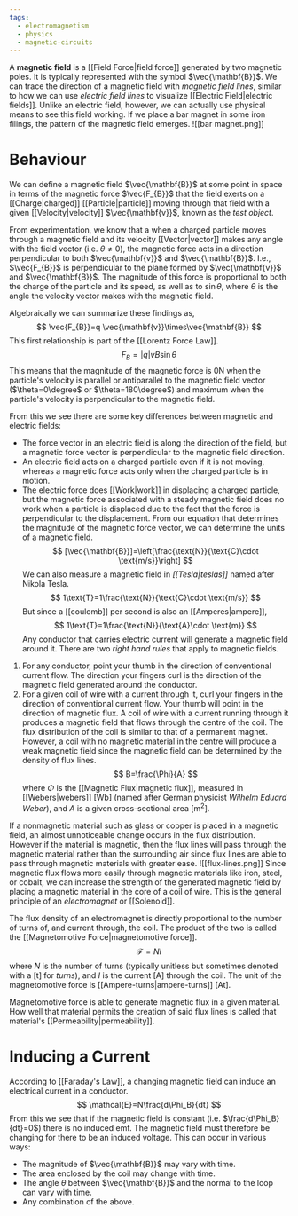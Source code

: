 ```yaml
---
tags:
  - electromagnetism
  - physics
  - magnetic-circuits
---
```

A **magnetic field** is a [[Field Force|field force]] generated by two magnetic poles. It is typically represented with the symbol $\vec{\mathbf{B}}$. We can trace the direction of a magnetic field with *magnetic field lines*, similar to how we can use *electric field lines* to visualize [[Electric Field|electric fields]]. Unlike an electric field, however, we can actually use physical means to see this field working. If we place a bar magnet in some iron filings, the pattern of the magnetic field emerges.
![[bar magnet.png]]

# Behaviour

We can define a magnetic field $\vec{\mathbf{B}}$ at some point in space in terms of the magnetic force $\vec{F_{B}}$ that the field exerts on a [[Charge|charged]] [[Particle|particle]] moving through that field with a given [[Velocity|velocity]] $\vec{\mathbf{v}}$, known as the *test object*.

From experimentation, we know that a when a charged particle moves through a magnetic field and its velocity [[Vector|vector]] makes any angle with the field vector (i.e. $\theta\neq 0$), the magnetic force acts in a direction perpendicular to both $\vec{\mathbf{v}}$ and $\vec{\mathbf{B}}$. I.e., $\vec{F_{B}}$ is perpendicular to the plane formed by $\vec{\mathbf{v}}$ and $\vec{\mathbf{B}}$.  The magnitude of this force is proportional to both the charge of the particle and its speed, as well as to $\sin\theta$, where $\theta$ is the angle the velocity vector makes with the magnetic field.

Algebraically we can summarize these findings as,
$$
\vec{F_{B}}=q \vec{\mathbf{v}}\times\vec{\mathbf{B}}
$$
This first relationship is part of the [[Lorentz Force Law]].
$$
F_{B}=|q|vB\sin\theta
$$
This means that the magnitude of the magnetic force is $0\text{N}$ when the particle's velocity is parallel or antiparallel to the magnetic field vector ($\theta=0\degree$ or $\theta=180\degree$) and maximum when the particle's velocity is perpendicular to the magnetic field.

From this we see there are some key differences between magnetic and electric fields:
- The force vector in an electric field is along the direction of the field, but a magnetic force vector is perpendicular to the magnetic field direction.
- An electric field acts on a charged particle even if it is not moving, whereas a magnetic force acts only when the charged particle is in motion.
- The electric force does [[Work|work]] in displacing a charged particle, but the magnetic force associated with a steady magnetic field does no work when a particle is displaced due to the fact that the force is perpendicular to the displacement.
From our equation that determines the magnitude of the magnetic force vector, we can determine the units of a magnetic field.
$$
[\vec{\mathbf{B}}]=\left[\frac{\text{N}}{\text{C}\cdot \text{m/s}}\right]
$$
We can also measure a magnetic field in *[[Tesla|teslas]]* named after Nikola Tesla. 
$$
1\text{T}=1\frac{\text{N}}{\text{C}\cdot \text{m/s}}
$$
But since a [[coulomb]] per second is also an [[Amperes|ampere]],
$$
1\text{T}=1\frac{\text{N}}{\text{A}\cdot \text{m}}
$$
Any conductor that carries electric current will generate a magnetic field around it. There are two *right hand rules* that apply to magnetic fields.
1. For any conductor, point your thumb in the direction of conventional current flow. The direction your fingers curl is the direction of the magnetic field generated around the conductor.
2. For a given coil of wire with a current through it, curl your fingers in the direction of conventional current flow. Your thumb will point in the direction of magnetic flux.
A coil of wire with a current running through it produces a magnetic field that flows through the centre of the coil. The flux distribution of the coil is similar to that of a permanent magnet. However, a coil with no magnetic material in the centre will produce a weak magnetic field since the magnetic field can be determined by the density of flux lines.
$$
B=\frac{\Phi}{A}
$$
where $\Phi$ is the [[Magnetic Flux|magnetic flux]], measured in [[Webers|webers]] $[\text{Wb}]$ (named after German physicist *Wilhelm Eduard Weber*), and $A$ is a given cross-sectional area $[\text{m}^2]$.

If a nonmagnetic material such as glass or copper is placed in a magnetic field, an almost unnoticeable change occurs in the flux distribution. However if the material is magnetic, then the flux lines will pass through the magnetic material rather than the surrounding air since flux lines are able to pass through magnetic materials with greater ease. 
![[flux-lines.png]]
Since magnetic flux flows more easily through magnetic materials like iron, steel, or cobalt, we can increase the strength of the generated magnetic field by placing a magnetic material in the core of a coil of wire. This is the general principle of an *electromagnet* or [[Solenoid]].

The flux density of an electromagnet is directly proportional to the number of turns of, and current through, the coil. The product of the two is called the [[Magnetomotive Force|magnetomotive force]]. 
$$
\mathcal{F}=NI
$$
where $N$ is the number of turns (typically unitless but sometimes denoted with a $[\text{t}]$ for *turns*), and $I$ is the current $[\text{A}]$ through the coil. The unit of the magnetomotive force is [[Ampere-turns|ampere-turns]] $[\text{At}]$.

Magnetomotive force is able to generate magnetic flux in a given material. How well that material permits the creation of said flux lines is called that material's [[Permeability|permeability]].

# Inducing a Current

According to [[Faraday's Law]], a changing magnetic field can induce an electrical current in a conductor.
$$
\mathcal{E}=N\frac{d\Phi_B}{dt}
$$
From this we see that if the magnetic field is constant (i.e. $\frac{d\Phi_B}{dt}=0$) there is no induced emf. The magnetic field must therefore be changing for there to be an induced voltage. This can occur in various ways:
- The magnitude of $\vec{\mathbf{B}}$ may vary with time.
- The area enclosed by the coil may change with time.
- The angle $\theta$ between $\vec{\mathbf{B}}$ and the normal to the loop can vary with time.
- Any combination of the above.
